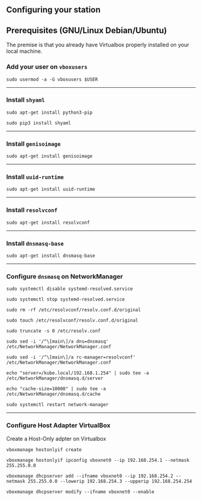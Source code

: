 ## Configuring your station

## Prerequisites (GNU/Linux Debian/Ubuntu)

The premise is that you already have Virtualbox properly installed on your local machine.

### Add your user on `vboxusers`
```
sudo usermod -a -G vboxusers $USER
```
---

### Install `shyaml`
```
sudo apt-get install python3-pip

sudo pip3 install shyaml
```
---

### Install `genisoimage`
```
sudo apt-get install genisoimage
```
---

### Install `uuid-runtime`
```
sudo apt-get install uuid-runtime
```
---

### Install `resolvconf`
```
sudo apt-get install resolvconf
```
---

### Install `dnsmasq-base`
```
sudo apt-get install dnsmasq-base
```
---

### Configure `dnsmasq` on NetworkManager
```
sudo systemctl disable systemd-resolved.service

sudo systemctl stop systemd-resolved.service

sudo rm -rf /etc/resolvconf/resolv.conf.d/original

sudo touch /etc/resolvconf/resolv.conf.d/original

sudo truncate -s 0 /etc/resolv.conf

sudo sed -i '/^\[main\]/a dns=dnsmasq' /etc/NetworkManager/NetworkManager.conf

sudo sed -i '/^\[main\]/a rc-manager=resolvconf' /etc/NetworkManager/NetworkManager.conf

echo "server=/kube.local/192.168.1.254" | sudo tee -a /etc/NetworkManager/dnsmasq.d/server

echo "cache-size=10000" | sudo tee -a /etc/NetworkManager/dnsmasq.d/cache

sudo systemctl restart network-manager
```
---

### Configure Host Adapter VirtualBox
Create a Host-Only adpter on Virtualbox

```
vboxmanage hostonlyif create

vboxmanage hostonlyif ipconfig vboxnet0 --ip 192.168.254.1 --netmask 255.255.0.0

vboxmanage dhcpserver add --ifname vboxnet0 --ip 192.168.254.2 --netmask 255.255.0.0 --lowerip 192.168.254.3 --upperip 192.168.254.254

vboxmanage dhcpserver modify --ifname vboxnet0 --enable
```